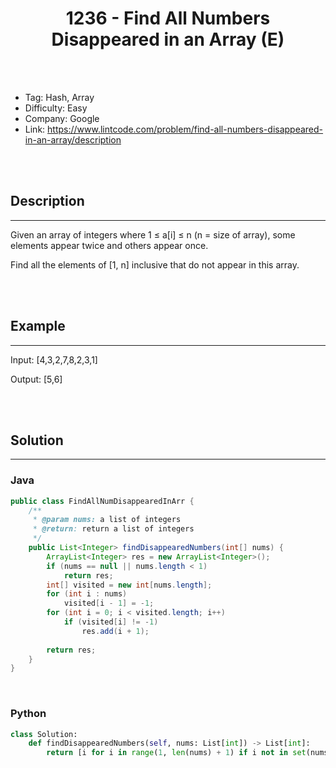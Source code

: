 # <center>1236 - Find All Numbers Disappeared in an Array (E)</center> 



<br></br>

* Tag: Hash, Array
* Difficulty: Easy
* Company: Google
* Link: https://www.lintcode.com/problem/find-all-numbers-disappeared-in-an-array/description

<br></br>



## Description
----
Given an array of integers where 1 ≤ a[i] ≤ n (n = size of array), some elements appear twice and others appear once.

Find all the elements of [1, n] inclusive that do not appear in this array.

<br></br>



## Example
----
Input: [4,3,2,7,8,2,3,1]

Output: [5,6]

<br></br>



## Solution
----
### Java
```java
public class FindAllNumDisappearedInArr {
	/**
     * @param nums: a list of integers
     * @return: return a list of integers
     */
	public List<Integer> findDisappearedNumbers(int[] nums) {
        ArrayList<Integer> res = new ArrayList<Integer>();
        if (nums == null || nums.length < 1)
            return res;
        int[] visited = new int[nums.length];
        for (int i : nums)
            visited[i - 1] = -1;
        for (int i = 0; i < visited.length; i++)
            if (visited[i] != -1)
                res.add(i + 1);
        
        return res;
    }
}
```

<br>


### Python
```python
class Solution:
    def findDisappearedNumbers(self, nums: List[int]) -> List[int]:
        return [i for i in range(1, len(nums) + 1) if i not in set(nums)]
```